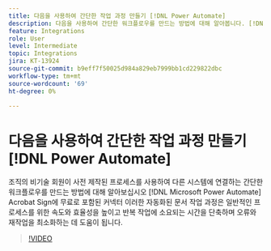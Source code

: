 ```yaml
---
title: 다음을 사용하여 간단한 작업 과정 만들기 [!DNL Power Automate]
description: 다음을 사용하여 간단한 워크플로우를 만드는 방법에 대해 알아봅니다. [!DNL Power Automate] 커넥터
feature: Integrations
role: User
level: Intermediate
topic: Integrations
jira: KT-13924
source-git-commit: b9eff7f50025d984a829eb7999bb1cd229822dbc
workflow-type: tm+mt
source-wordcount: '69'
ht-degree: 0%

---
```


# 다음을 사용하여 간단한 작업 과정 만들기 [!DNL Power Automate]

조직의 비기술 회원이 사전 제작된 프로세스를 사용하여 다른 시스템에 연결하는 간단한 워크플로우를 만드는 방법에 대해 알아보십시오 [!DNL Microsoft Power Automate] Acrobat Sign에 무료로 포함된 커넥터 이러한 자동화된 문서 작업 과정은 일반적인 프로세스를 위한 속도와 효율성을 높이고 반복 작업에 소요되는 시간을 단축하며 오류와 재작업을 최소화하는 데 도움이 됩니다.


>[!VIDEO](https://video.tv.adobe.com/v/3424251?quality=12&learn=on&hidetitle=true)
